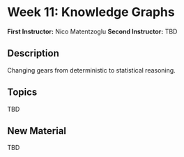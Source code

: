 # Week 11: Knowledge Graphs

**First Instructor:** Nico Matentzoglu
**Second Instructor:** TBD

## Description
Changing gears from deterministic to statistical reasoning.

## Topics
TBD

## New Material
TBD